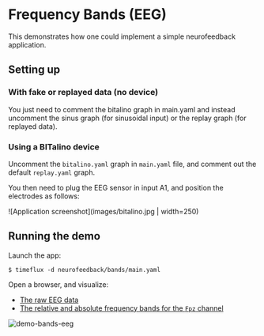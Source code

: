 # Frequency Bands (EEG)

This demonstrates how one could implement a simple neurofeedback application.

## Setting up

### With fake or replayed data (no device)

You just need to comment the bitalino graph in main.yaml and instead uncomment the sinus graph (for sinusoidal input) or the replay graph (for replayed data).

### Using a BITalino device

Uncomment the `bitalino.yaml` graph in `main.yaml` file, and comment out the default `replay.yaml` graph.

You then need to plug the EEG sensor in input A1, and position the electrodes as follows:

 ![Application screenshot](images/bitalino.jpg | width=250)

## Running the demo

Launch the app:

```
$ timeflux -d neurofeedback/bands/main.yaml
```

Open a browser, and visualize:

- [The raw EEG data](http://localhost:8000/monitor/)
- [The relative and absolute frequency bands for the `Fpz` channel](http://localhost:8000/bands/)


![demo-bands-eeg](images/interface.gif)


